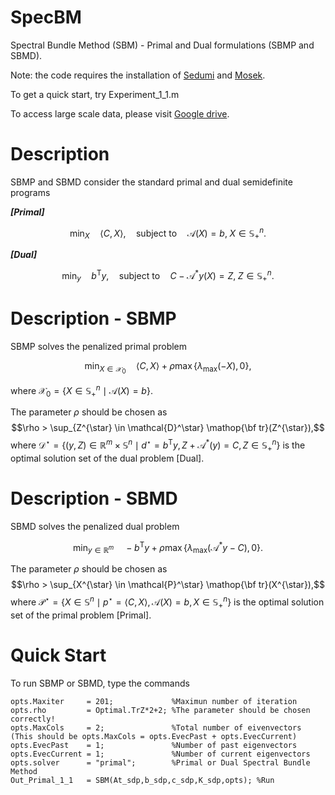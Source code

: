 # SpecBM
Spectral Bundle Method (SBM) - Primal and Dual formulations (SBMP and SBMD).

Note: the code requires the installation of [Sedumi](https://sedumi.ie.lehigh.edu/) and [Mosek](https://www.mosek.com/).

To get a quick start, try Experiment_1_1.m


To access large scale data, please visit [Google drive](https://drive.google.com/drive/folders/101KqJ56fwcZMuYuTTpwUASnevcnB2frt?usp=drive_link).


# Description
SBMP and SBMD consider the standard primal and dual semidefinite programs

***[Primal]***
```math 
	\min_{X}\quad \langle C,X \rangle, \quad \mathrm{subject~to}\quad \mathcal{A}(X) = b,\; X \in \mathbb{S}^n_+. 
```

***[Dual]***
```math
	\min_{y}\quad b^{\mathsf{T}}y, \quad \mathrm{subject~to}\quad C-\mathcal{A}^{*}y(X) = Z,\; Z \in \mathbb{S}^n_+. 
```

# Description - SBMP
SBMP solves the penalized primal problem 
```math
\min_{X \in \mathcal{X}_0} \quad \langle C,X\rangle + \rho \max \{\lambda_{\max}(-X),0\},
```
where $` \mathcal{X}_0 =\{X \in \mathbb{S}^n_+ \mid \mathcal{A}(X) = b\} `$.

The parameter $` \rho `$ should be chosen as $$\rho > \sup_{Z^{\star} \in \mathcal{D}^\star} \mathop{\bf tr}(Z^{\star}),$$ where $` \mathcal{D}^\star = \left\{(y,Z) \in \mathbb{R}^m \times \mathbb{S}^{n} \mid d^\star = b^{\mathsf{T}} y, Z+\mathcal{A}^* (y) = C, Z \in \mathbb{S}^n_+\right\}`$ is the optimal solution set of the dual problem [Dual].


# Description - SBMD
SBMD solves the penalized dual problem 
```math
\min_{y \in \mathbb{R}^m} \quad -b^{\mathsf{T}} y + \rho \max \{\lambda_{\max}(\mathcal{A}^{*}y-C),0\}.
```
The parameter $` \rho `$ should be chosen as $$\rho > \sup_{X^{\star} \in \mathcal{P}^\star} \mathop{\bf tr}(X^{\star}),$$
where $` \mathcal{P}^\star= \left\{X \in \mathbb{S}^{n} \mid p^\star = \langle C, X\rangle, \mathcal{A}(X) = b, X \in \mathbb{S}^n_+\right\}`$ is the optimal solution set of the primal problem [Primal].

# Quick Start
To run SBMP or SBMD, type the commands

	opts.Maxiter     = 201;             %Maximun number of iteration
	opts.rho         = Optimal.TrZ*2+2; %The parameter should be chosen correctly!
	opts.MaxCols     = 2;               %Total number of eivenvectors (This should be opts.MaxCols = opts.EvecPast + opts.EvecCurrent)
	opts.EvecPast    = 1;	            %Number of past eigenvectors
	opts.EvecCurrent = 1;               %Number of current eigenvectors
	opts.solver      = "primal";        %Primal or Dual Spectral Bundle Method
	Out_Primal_1_1   = SBM(At_sdp,b_sdp,c_sdp,K_sdp,opts); %Run


